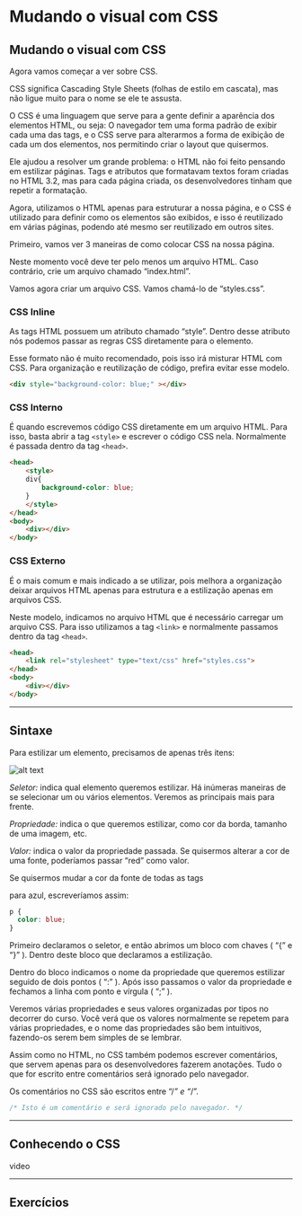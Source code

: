 # Mudando o visual com CSS

## Mudando o visual com CSS
Agora vamos começar a ver sobre CSS.

CSS significa Cascading Style Sheets (folhas de estilo em cascata), mas não ligue muito para o nome se ele te assusta.

O CSS é uma linguagem que serve para a gente definir a aparência dos elementos HTML, ou seja: O navegador tem uma forma padrão de exibir cada uma das tags, e o CSS serve para alterarmos a forma de exibição de cada um dos elementos, nos permitindo criar o layout que quisermos.

Ele ajudou a resolver um grande problema: o HTML não foi feito pensando em estilizar páginas. Tags e atributos que formatavam textos foram criadas no HTML 3.2, mas para cada página criada, os desenvolvedores tinham que repetir a formatação.

Agora, utilizamos o HTML apenas para estruturar a nossa página, e o CSS é utilizado para definir como os elementos são exibidos, e isso é reutilizado em várias páginas, podendo até mesmo ser reutilizado em outros sites.

Primeiro, vamos ver 3 maneiras de como colocar CSS na nossa página.

Neste momento você deve ter pelo menos um arquivo HTML. Caso contrário, crie um arquivo chamado “index.html”.

Vamos agora criar um arquivo CSS. Vamos chamá-lo de “styles.css”.

### CSS Inline
As tags HTML possuem um atributo chamado “style”. Dentro desse atributo nós podemos passar as regras CSS diretamente para o elemento.

Esse formato não é muito recomendado, pois isso irá misturar HTML com CSS. Para organização e reutilização de código, prefira evitar esse modelo.

```HTML
<div style="background-color: blue;" ></div>
```

### CSS Interno

É quando escrevemos código CSS diretamente em um arquivo HTML. Para isso, basta abrir a tag `<style>` e escrever o código CSS nela. Normalmente é passada dentro da tag `<head>`.

```HTML
<head>
    <style>
    div{
        background-color: blue;
    }
    </style>
</head>
<body>
    <div></div>
</body>
```

### CSS Externo
É o mais comum e mais indicado a se utilizar, pois melhora a organização deixar arquivos HTML apenas para estrutura e a estilização apenas em arquivos CSS.

Neste modelo, indicamos no arquivo HTML que é necessário carregar um arquivo CSS. Para isso utilizamos a tag `<link>` e normalmente passamos dentro da tag `<head>`.

```HTML
<head>
    <link rel="stylesheet" type="text/css" href="styles.css">
</head>
<body>
    <div></div>
</body>
```

---

## Sintaxe
Para estilizar um elemento, precisamos de apenas três itens:

![alt text](.\img\aula11\1.png " ")

*Seletor:* indica qual elemento queremos estilizar. Há inúmeras maneiras de se selecionar um ou vários elementos. Veremos as principais mais para frente.

*Propriedade:* indica o que queremos estilizar, como cor da borda, tamanho de uma imagem, etc.

*Valor:* indica o valor da propriedade passada. Se quisermos alterar a cor de uma fonte, poderíamos passar “red” como valor.

Se quisermos mudar a cor da fonte de todas as tags <p> para azul, escreveríamos assim:

```css
p {
  color: blue;
}
```

Primeiro declaramos o seletor, e então abrimos um bloco com chaves ( “{” e “}” ). Dentro deste bloco que declaramos a estilização.

Dentro do bloco indicamos o nome da propriedade que queremos estilizar seguido de dois pontos ( “:” ). Após isso passamos o valor da propriedade e fechamos a linha com ponto e vírgula ( “;” ).

Veremos várias propriedades e seus valores organizadas por tipos no decorrer do curso. Você verá que os valores normalmente se repetem para várias propriedades, e o nome das propriedades são bem intuitivos, fazendo-os serem bem simples de se lembrar.

Assim como no HTML, no CSS também podemos escrever comentários, que servem apenas para os desenvolvedores fazerem anotações. Tudo o que for escrito entre comentários será ignorado pelo navegador.

Os comentários no CSS são escritos entre “/*” e “*/”.

```css
/* Isto é um comentário e será ignorado pelo navegador. */
```

---

## Conhecendo o CSS

video

---

## Exercícios

